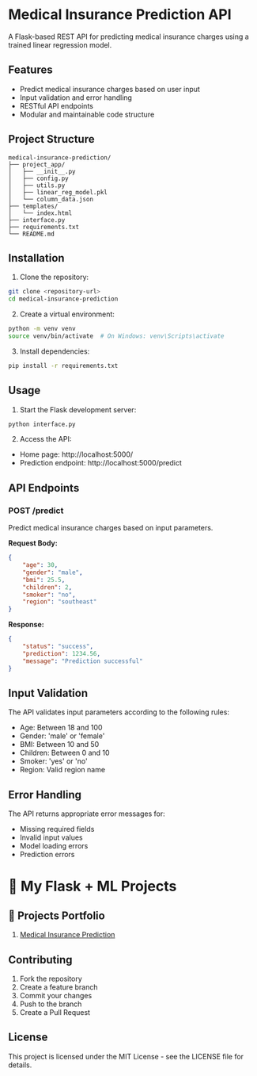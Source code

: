 # Medical Insurance Prediction API

A Flask-based REST API for predicting medical insurance charges using a trained linear regression model.

## Features

- Predict medical insurance charges based on user input
- Input validation and error handling
- RESTful API endpoints
- Modular and maintainable code structure

## Project Structure

```
medical-insurance-prediction/
├── project_app/
│   ├── __init__.py
│   ├── config.py
│   ├── utils.py
│   ├── linear_reg_model.pkl
│   └── column_data.json
├── templates/
│   └── index.html
├── interface.py
├── requirements.txt
└── README.md
```

## Installation

1. Clone the repository:
```bash
git clone <repository-url>
cd medical-insurance-prediction
```

2. Create a virtual environment:
```bash
python -m venv venv
source venv/bin/activate  # On Windows: venv\Scripts\activate
```

3. Install dependencies:
```bash
pip install -r requirements.txt
```

## Usage

1. Start the Flask development server:
```bash
python interface.py
```

2. Access the API:
- Home page: http://localhost:5000/
- Prediction endpoint: http://localhost:5000/predict

## API Endpoints

### POST /predict

Predict medical insurance charges based on input parameters.

**Request Body:**
```json
{
    "age": 30,
    "gender": "male",
    "bmi": 25.5,
    "children": 2,
    "smoker": "no",
    "region": "southeast"
}
```

**Response:**
```json
{
    "status": "success",
    "prediction": 1234.56,
    "message": "Prediction successful"
}
```

## Input Validation

The API validates input parameters according to the following rules:
- Age: Between 18 and 100
- Gender: 'male' or 'female'
- BMI: Between 10 and 50
- Children: Between 0 and 10
- Smoker: 'yes' or 'no'
- Region: Valid region name

## Error Handling

The API returns appropriate error messages for:
- Missing required fields
- Invalid input values
- Model loading errors
- Prediction errors
# 🚀 My Flask + ML Projects  

## 🔗 Projects Portfolio
1. [Medical Insurance Prediction](https://github.com/manishabansode9876/medical_insu_pred)
   

## Contributing

1. Fork the repository
2. Create a feature branch
3. Commit your changes
4. Push to the branch
5. Create a Pull Request

## License

This project is licensed under the MIT License - see the LICENSE file for details. 
